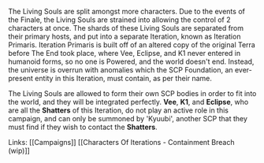 The Living Souls are split amongst more characters. Due to the events of the Finale, the Living Souls are strained into allowing the control of 2 characters at once. The shards of these Living Souls are separated from their primary hosts, and put into a separate Iteration, known as Iteration Primaris. Iteration Primaris is built off of an altered copy of the original Terra before The End took place, where Vee, Eclipse, and K1 never entered in humanoid forms, so no one is Powered, and the world doesn't end. Instead, the universe is overrun with anomalies which the SCP Foundation, an ever-present entity in this Iteration, must contain, as per their name.

The Living Souls are allowed to form their own SCP bodies in order to fit into the world, and they will be integrated perfectly. **Vee**, **K1**, and **Eclipse**, who are all the **Shatters** of this Iteration, do not play an active role in this campaign, and can only be summoned by 'Kyuubi', another SCP that they must find if they wish to contact the **Shatters**.

Links: [[Campaigns]] [[Characters Of Iterations - Containment Breach (wip)]]